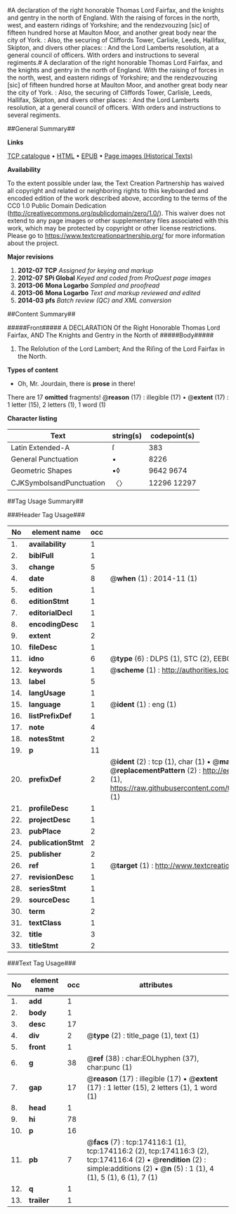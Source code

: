 #A declaration of the right honorable Thomas Lord Fairfax, and the knights and gentry in the north of England. With the raising of forces in the north, west, and eastern ridings of Yorkshire; and the rendezvouzing [sic] of fifteen hundred horse at Maulton Moor, and another great body near the city of York. : Also, the securing of Cliffords Tower, Carlisle, Leeds, Hallifax, Skipton, and divers other places: : And the Lord Lamberts resolution, at a general council of officers. With orders and instructions to several regiments.#
A declaration of the right honorable Thomas Lord Fairfax, and the knights and gentry in the north of England. With the raising of forces in the north, west, and eastern ridings of Yorkshire; and the rendezvouzing [sic] of fifteen hundred horse at Maulton Moor, and another great body near the city of York. : Also, the securing of Cliffords Tower, Carlisle, Leeds, Hallifax, Skipton, and divers other places: : And the Lord Lamberts resolution, at a general council of officers. With orders and instructions to several regiments.

##General Summary##

**Links**

[TCP catalogue](http://www.ota.ox.ac.uk/tcp/)  • 
[HTML](http://tei.it.ox.ac.uk/tcp/Texts-HTML/free/B02/B02904.html)  • 
[EPUB](http://tei.it.ox.ac.uk/tcp/Texts-EPUB/free/B02/B02904.epub) • 
[Page images (Historical Texts)](https://historicaltexts.jisc.ac.uk/eebo-49521463e)

**Availability**

To the extent possible under law, the Text Creation Partnership has waived all copyright and related or neighboring rights to this keyboarded and encoded edition of the work described above, according to the terms of the CC0 1.0 Public Domain Dedication (http://creativecommons.org/publicdomain/zero/1.0/). This waiver does not extend to any page images or other supplementary files associated with this work, which may be protected by copyright or other license restrictions. Please go to https://www.textcreationpartnership.org/ for more information about the project.

**Major revisions**

1. __2012-07__ __TCP__ *Assigned for keying and markup*
1. __2012-07__ __SPi Global__ *Keyed and coded from ProQuest page images*
1. __2013-06__ __Mona Logarbo__ *Sampled and proofread*
1. __2013-06__ __Mona Logarbo__ *Text and markup reviewed and edited*
1. __2014-03__ __pfs__ *Batch review (QC) and XML conversion*

##Content Summary##

#####Front#####
A DECLARATION Of the Right Honorable Thomas Lord Fairfax, AND The Knights and Gentry in the North of
#####Body#####

1. The Reſolution of the Lord Lambert; And the Riſing of the Lord Fairfax in the North.

**Types of content**

  * Oh, Mr. Jourdain, there is **prose** in there!

There are 17 **omitted** fragments! 
 @__reason__ (17) : illegible (17)  •  @__extent__ (17) : 1 letter (15), 2 letters (1), 1 word (1)

**Character listing**


|Text|string(s)|codepoint(s)|
|---|---|---|
|Latin Extended-A|ſ|383|
|General Punctuation|•|8226|
|Geometric Shapes|▪◊|9642 9674|
|CJKSymbolsandPunctuation|〈〉|12296 12297|

##Tag Usage Summary##

###Header Tag Usage###

|No|element name|occ|attributes|
|---|---|---|---|
|1.|__availability__|1||
|2.|__biblFull__|1||
|3.|__change__|5||
|4.|__date__|8| @__when__ (1) : 2014-11 (1)|
|5.|__edition__|1||
|6.|__editionStmt__|1||
|7.|__editorialDecl__|1||
|8.|__encodingDesc__|1||
|9.|__extent__|2||
|10.|__fileDesc__|1||
|11.|__idno__|6| @__type__ (6) : DLPS (1), STC (2), EEBO-CITATION (1), OCLC (1), VID (1)|
|12.|__keywords__|1| @__scheme__ (1) : http://authorities.loc.gov/ (1)|
|13.|__label__|5||
|14.|__langUsage__|1||
|15.|__language__|1| @__ident__ (1) : eng (1)|
|16.|__listPrefixDef__|1||
|17.|__note__|4||
|18.|__notesStmt__|2||
|19.|__p__|11||
|20.|__prefixDef__|2| @__ident__ (2) : tcp (1), char (1)  •  @__matchPattern__ (2) : ([0-9\-]+):([0-9IVX]+) (1), (.+) (1)  •  @__replacementPattern__ (2) : http://eebo.chadwyck.com/downloadtiff?vid=$1&page=$2 (1), https://raw.githubusercontent.com/textcreationpartnership/Texts/master/tcpchars.xml#$1 (1)|
|21.|__profileDesc__|1||
|22.|__projectDesc__|1||
|23.|__pubPlace__|2||
|24.|__publicationStmt__|2||
|25.|__publisher__|2||
|26.|__ref__|1| @__target__ (1) : http://www.textcreationpartnership.org/docs/. (1)|
|27.|__revisionDesc__|1||
|28.|__seriesStmt__|1||
|29.|__sourceDesc__|1||
|30.|__term__|2||
|31.|__textClass__|1||
|32.|__title__|3||
|33.|__titleStmt__|2||


###Text Tag Usage###

|No|element name|occ|attributes|
|---|---|---|---|
|1.|__add__|1||
|2.|__body__|1||
|3.|__desc__|17||
|4.|__div__|2| @__type__ (2) : title_page (1), text (1)|
|5.|__front__|1||
|6.|__g__|38| @__ref__ (38) : char:EOLhyphen (37), char:punc (1)|
|7.|__gap__|17| @__reason__ (17) : illegible (17)  •  @__extent__ (17) : 1 letter (15), 2 letters (1), 1 word (1)|
|8.|__head__|1||
|9.|__hi__|78||
|10.|__p__|16||
|11.|__pb__|7| @__facs__ (7) : tcp:174116:1 (1), tcp:174116:2 (2), tcp:174116:3 (2), tcp:174116:4 (2)  •  @__rendition__ (2) : simple:additions (2)  •  @__n__ (5) : 1 (1), 4 (1), 5 (1), 6 (1), 7 (1)|
|12.|__q__|1||
|13.|__trailer__|1||
